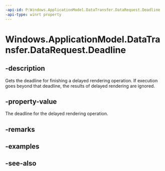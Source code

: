 ----api-id: P:Windows.ApplicationModel.DataTransfer.DataRequest.Deadline
-api-type: winrt property
---<!-- Property syntaxpublic Windows.Foundation.DateTime Deadline { get; }--># Windows.ApplicationModel.DataTransfer.DataRequest.Deadline## -descriptionGets the deadline for finishing a delayed rendering operation. If execution goes beyond that deadline, the results of delayed rendering are ignored.## -property-valueThe deadline for the delayed rendering operation.## -remarks## -examples## -see-also